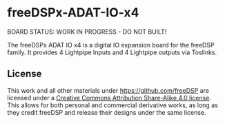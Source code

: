 # freeDSPx-ADAT-IO-x4

BOARD STATUS: WORK IN PROGRESS - DO NOT BUILT!

The freeDSPx ADAT IO x4 is a digital IO expansion board for the freeDSP family. 
It provides 4 Lightpipe Inputs and 4 Lightpipe outputs via Toslinks.

## License

This work and all other materials under https://github.com/freeDSP are licensed under a <a rel="license" href="http://creativecommons.org/licenses/by-sa/4.0/legalcode">Creative Commons Attribution Share-Alike 4.0 license</a>. This allows for both personal and commercial derivative works, as long as they credit freeDSP and release their designs under the same license.
